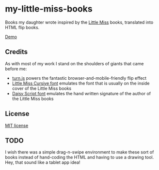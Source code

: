 my-little-miss-books
====================

Books my daughter wrote inspired by the [Little Miss](https://en.wikipedia.org/wiki/Mr._Men#.22Little_Miss.22_series) books, translated into HTML flip books.

[Demo]((http://htmlpreview.github.io/?https://github.com/robertmaldon/my-little-miss-books/blob/master/index.html))

## Credits

As with most of my work I stand on the shoulders of giants that came before me:

* [turn.js](https://github.com/blasten/turn.js) powers the fantastic browser-and-mobile-friendly flip effect
* [Little Miss Cursive font](http://www.fontspace.com/kiddiefonts/little-miss-cursive) emulates the font that is usually on the inside cover of the Little Miss books
* [Daisy Script font](http://www.1001fonts.com/daisy-script-font.html) emulates the hand written signature of the author of the Little Miss books

## License

[MIT license](LICENSE.md)

## TODO

I wish there was a simple drag-n-swipe environment to make these sort of books instead of hand-coding the HTML and having to use a drawing tool. Hey, that sound like a tablet app idea!
